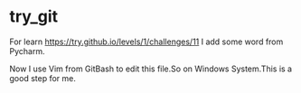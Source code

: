 # try_git
For learn https://try.github.io/levels/1/challenges/11
I add some word from Pycharm.

Now I use Vim from GitBash to edit this file.So on Windows System.This is a good step for me.
